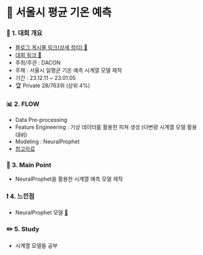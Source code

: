 # 📌 서울시 평균 기온 예측

### 📄 1. 대회 개요
  - [블로그 게시물 링크(상세 정리) 🔗](https://blog.naver.com/2hannseok/223332833904)
  - [대회 링크 🔗](https://dacon.io/edu/117) 
  - 주최/주관 : DACON
  - 주제 : 서울시 일평균 기온 예측 시계열 모델 제작
  - 기간 : 23.12.11 ~ 23.01.05
  - :trophy:  Private 28/763위 (상위 4%)

### 📊  2. FLOW 
  - Data Pre-processing
  - Feature Engineering : 기상 데이터를 활용한 피쳐 생성 (다변량 시계열 모델 활용 대비)
  - Modeling : NeuralProphet
  - [참고자료]()

### 🎯 3. Main Point
- NeuralProphet을 활용한 시계열 예측 모델 제작

### ❗ 4. 느낀점
- NeuralProphet 모델 [📎](https://blog.naver.com/2hannseok/223318334485)

### ✏️ 5. Study
- 시계열 모델들 공부
